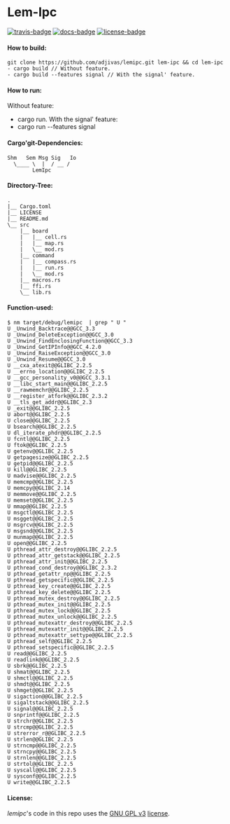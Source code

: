 # Lem-Ipc

[![travis-badge][]][travis] [![docs-badge][]][docs] [![license-badge][]][license]

#### How to build:
```shell
git clone https://github.com/adjivas/lemipc.git lem-ipc && cd lem-ipc
- cargo build // Without feature.
- cargo build --features signal // With the signal' feature.
```

#### How to run:
Without feature:
- cargo run.
With the signal' feature:
- cargo run --features signal

#### Cargo'git-Dependencies:
```shell
Shm   Sem Msg Sig   Io
  \____ \  |  / __ /
        LemIpc
```

#### Directory-Tree:
```shell
.
|__ Cargo.toml
|__ LICENSE
|__ README.md
\__ src
    |__ board
    |   |__ cell.rs
    |   |__ map.rs
    |   \__ mod.rs
    |__ command
    |   |__ compass.rs
    |   |__ run.rs
    |   \__ mod.rs
    |__ macros.rs
    |__ ffi.rs
    \__ lib.rs
```

#### Function-used:
```shell
$ nm target/debug/lemipc  | grep " U "
U _Unwind_Backtrace@@GCC_3.3
U _Unwind_DeleteException@@GCC_3.0
U _Unwind_FindEnclosingFunction@@GCC_3.3
U _Unwind_GetIPInfo@@GCC_4.2.0
U _Unwind_RaiseException@@GCC_3.0
U _Unwind_Resume@@GCC_3.0
U __cxa_atexit@@GLIBC_2.2.5
U __errno_location@@GLIBC_2.2.5
U __gcc_personality_v0@@GCC_3.3.1
U __libc_start_main@@GLIBC_2.2.5
U __rawmemchr@@GLIBC_2.2.5
U __register_atfork@@GLIBC_2.3.2
U __tls_get_addr@@GLIBC_2.3
U _exit@@GLIBC_2.2.5
U abort@@GLIBC_2.2.5
U close@@GLIBC_2.2.5
U bsearch@@GLIBC_2.2.5
U dl_iterate_phdr@@GLIBC_2.2.5
U fcntl@@GLIBC_2.2.5
U ftok@@GLIBC_2.2.5
U getenv@@GLIBC_2.2.5
U getpagesize@@GLIBC_2.2.5
U getpid@@GLIBC_2.2.5
U kill@@GLIBC_2.2.5
U madvise@@GLIBC_2.2.5
U memcmp@@GLIBC_2.2.5
U memcpy@@GLIBC_2.14
U memmove@@GLIBC_2.2.5
U memset@@GLIBC_2.2.5
U mmap@@GLIBC_2.2.5
U msgctl@@GLIBC_2.2.5
U msgget@@GLIBC_2.2.5
U msgrcv@@GLIBC_2.2.5
U msgsnd@@GLIBC_2.2.5
U munmap@@GLIBC_2.2.5
U open@@GLIBC_2.2.5
U pthread_attr_destroy@@GLIBC_2.2.5
U pthread_attr_getstack@@GLIBC_2.2.5
U pthread_attr_init@@GLIBC_2.2.5
U pthread_cond_destroy@@GLIBC_2.3.2
U pthread_getattr_np@@GLIBC_2.2.5
U pthread_getspecific@@GLIBC_2.2.5
U pthread_key_create@@GLIBC_2.2.5
U pthread_key_delete@@GLIBC_2.2.5
U pthread_mutex_destroy@@GLIBC_2.2.5
U pthread_mutex_init@@GLIBC_2.2.5
U pthread_mutex_lock@@GLIBC_2.2.5
U pthread_mutex_unlock@@GLIBC_2.2.5
U pthread_mutexattr_destroy@@GLIBC_2.2.5
U pthread_mutexattr_init@@GLIBC_2.2.5
U pthread_mutexattr_settype@@GLIBC_2.2.5
U pthread_self@@GLIBC_2.2.5
U pthread_setspecific@@GLIBC_2.2.5
U read@@GLIBC_2.2.5
U readlink@@GLIBC_2.2.5
U sbrk@@GLIBC_2.2.5
U shmat@@GLIBC_2.2.5
U shmctl@@GLIBC_2.2.5
U shmdt@@GLIBC_2.2.5
U shmget@@GLIBC_2.2.5
U sigaction@@GLIBC_2.2.5
U sigaltstack@@GLIBC_2.2.5
U signal@@GLIBC_2.2.5
U snprintf@@GLIBC_2.2.5
U strchr@@GLIBC_2.2.5
U strcmp@@GLIBC_2.2.5
U strerror_r@@GLIBC_2.2.5
U strlen@@GLIBC_2.2.5
U strncmp@@GLIBC_2.2.5
U strncpy@@GLIBC_2.2.5
U strnlen@@GLIBC_2.2.5
U strtol@@GLIBC_2.2.5
U syscall@@GLIBC_2.2.5
U sysconf@@GLIBC_2.2.5
U write@@GLIBC_2.2.5
```

#### License:
*lemipc*'s code in this repo uses the [GNU GPL v3](http://www.gnu.org/licenses/gpl-3.0.html) [license][license].

[travis-badge]: https://travis-ci.org/adjivas/lemipc.svg?style=flat-square
[travis]: https://travis-ci.org/adjivas/lemipc
[docs-badge]: https://img.shields.io/badge/API-docs-blue.svg?style=flat-square
[docs]: http://adjivas.github.io/lemipc/lemipc
[license-badge]: http://img.shields.io/badge/license-GPLv3-blue.svg?style=flat-square
[license]: https://github.com/adjivas/lemipc/blob/master/LICENSE
